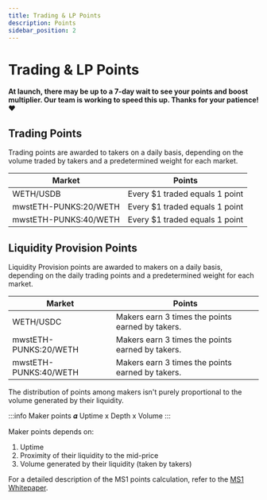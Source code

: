 ```yaml
---
title: Trading & LP Points
description: Points
sidebar_position: 2
---
```


# Trading & LP Points

**At launch, there may be up to a 7-day wait to see your points and boost multiplier. Our team is working to speed this up. Thanks for your patience! :heart:**

## Trading Points

Trading points are awarded to takers on a daily basis, depending on the volume traded by takers and a predetermined weight for each market.

| Market                | Points                         |
| --------------------- | ------------------------------ |
| WETH/USDB             | Every $1 traded equals 1 point |
| mwstETH-PUNKS:20/WETH | Every $1 traded equals 1 point |
| mwstETH-PUNKS:40/WETH | Every $1 traded equals 1 point |

## Liquidity Provision Points
Liquidity Provision points are awarded to makers on a daily basis, depending on the daily trading points and a predetermined weight for each market.

| Market                | Points                                           |
| --------------------- | ------------------------------------------------ |
| WETH/USDC             | Makers earn 3 times the points earned by takers. |
| mwstETH-PUNKS:20/WETH | Makers earn 3 times the points earned by takers. |
| mwstETH-PUNKS:40/WETH | Makers earn 3 times the points earned by takers. |
  
The distribution of points among makers isn't purely proportional to the volume generated by their liquidity. 

:::info
Maker points 𝜶 Uptime x Depth x Volume 
:::

Maker points depends on:
1. Uptime
2. Proximity of their liquidity to the mid-price
3. Volume generated by their liquidity (taken by takers)

For a detailed description of the MS1 points calculation, refer to the [MS1 Whitepaper](https://drive.google.com/file/d/1I65wO7MLN16w_3gtEOYeI6SfQ1QIuycB/view?usp=sharing).


